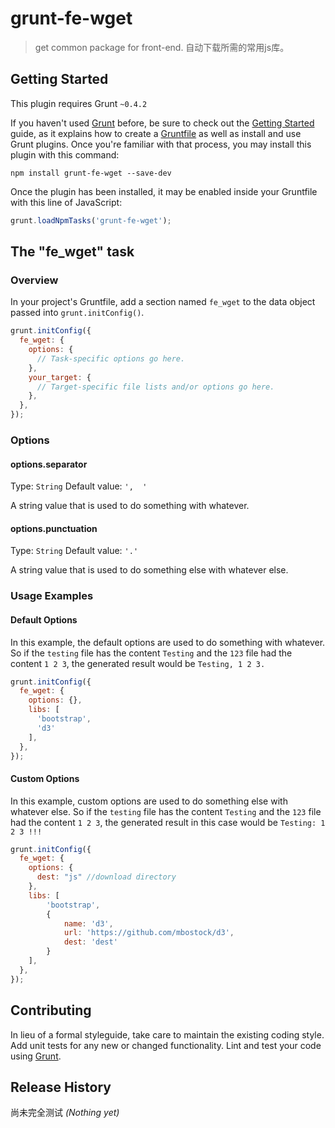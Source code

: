 # grunt-fe-wget

> get common package for front-end. 自动下载所需的常用js库。

## Getting Started
This plugin requires Grunt `~0.4.2`

If you haven't used [Grunt](http://gruntjs.com/) before, be sure to check out the [Getting Started](http://gruntjs.com/getting-started) guide, as it explains how to create a [Gruntfile](http://gruntjs.com/sample-gruntfile) as well as install and use Grunt plugins. Once you're familiar with that process, you may install this plugin with this command:

```shell
npm install grunt-fe-wget --save-dev
```

Once the plugin has been installed, it may be enabled inside your Gruntfile with this line of JavaScript:

```js
grunt.loadNpmTasks('grunt-fe-wget');
```

## The "fe_wget" task

### Overview
In your project's Gruntfile, add a section named `fe_wget` to the data object passed into `grunt.initConfig()`.

```js
grunt.initConfig({
  fe_wget: {
    options: {
      // Task-specific options go here.
    },
    your_target: {
      // Target-specific file lists and/or options go here.
    },
  },
});
```

### Options

#### options.separator
Type: `String`
Default value: `',  '`

A string value that is used to do something with whatever.

#### options.punctuation
Type: `String`
Default value: `'.'`

A string value that is used to do something else with whatever else.

### Usage Examples

#### Default Options
In this example, the default options are used to do something with whatever. So if the `testing` file has the content `Testing` and the `123` file had the content `1 2 3`, the generated result would be `Testing, 1 2 3.`

```js
grunt.initConfig({
  fe_wget: {
    options: {},
    libs: [
      'bootstrap',
      'd3'
    ],
  },
});
```

#### Custom Options
In this example, custom options are used to do something else with whatever else. So if the `testing` file has the content `Testing` and the `123` file had the content `1 2 3`, the generated result in this case would be `Testing: 1 2 3 !!!`

```js
grunt.initConfig({
  fe_wget: {
    options: {
      dest: "js" //download directory 
    },
    libs: [
        'bootstrap',
        {
            name: 'd3',
            url: 'https://github.com/mbostock/d3',
            dest: 'dest'
        }
    ],
  },
});
```

## Contributing
In lieu of a formal styleguide, take care to maintain the existing coding style. Add unit tests for any new or changed functionality. Lint and test your code using [Grunt](http://gruntjs.com/).

## Release History
尚未完全测试
_(Nothing yet)_
